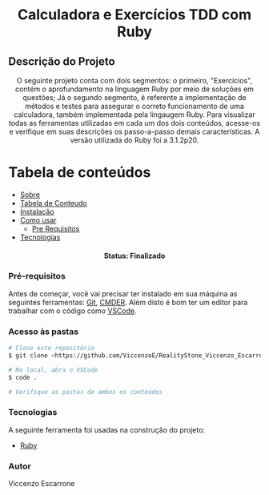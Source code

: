 <h1 align="center">Calculadora e Exercícios TDD com Ruby</h1>


## Descrição do Projeto
<p align="center">O seguinte projeto conta com dois segmentos: o primeiro, "Exercícios", contém o aprofundamento na linguagem Ruby por meio de soluções em questões; Já o segundo segmento, é referente a implementação de métodos e testes para assegurar o correto funcionamento de uma calculadora, também implementada pela lingaugem Ruby. Para visualizar todas as ferramentas utilizadas em cada um dos dois conteúdos, acesse-os e verifique em suas descrições os passo-a-passo demais características. A versão utilizada do Ruby foi a 3.1.2p20.</p>


Tabela de conteúdos
=================
<!--ts-->
   * [Sobre](#Sobre)
   * [Tabela de Conteudo](#tabela-de-conteudo)
   * [Instalação](#instalacao)
   * [Como usar](#como-usar)
      * [Pre Requisitos](#pre-requisitos)
   * [Tecnologias](#tecnologias)
<!--te-->


<h4 align="center"> 
	Status: Finalizado
</h4>


### Pré-requisitos

Antes de começar, você vai precisar ter instalado em sua máquina as seguintes ferramentas:
[Git](https://git-scm.com), [CMDER](https://github.com/cmderdev/cmder). 
Além disto é bom ter um editor para trabalhar com o código como [VSCode](https://code.visualstudio.com/). 



### Acesso às pastas 

```bash
# Clone este repositório
$ git clone <https://github.com/ViccenzoE/RealityStone_Viccenzo_Escarrone_Compass.git>

# No local, abra o VSCode
$ code .

# Verifique as pastas de ambos os conteúdos

```


### Tecnologias

A seguinte ferramenta foi usadas na construção do projeto:

- [Ruby](http://rubyinstaller.org/downloads/)



### Autor

Viccenzo Escarrone